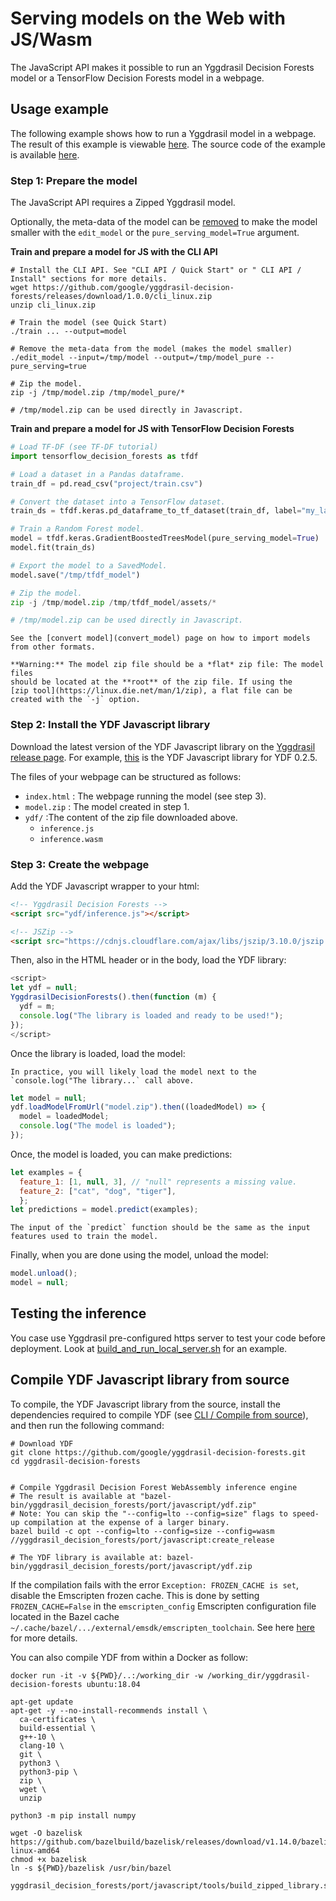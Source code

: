 # Serving models on the Web with JS/Wasm

The JavaScript API makes it possible to run an Yggdrasil Decision Forests model
or a TensorFlow Decision Forests model in a webpage.

## Usage example

The following example shows how to run a Yggdrasil model in a webpage. The
result of this example is viewable
[here](https://achoum.github.io/yggdrasil_decision_forests_js_example/example.html).
The source code of the example is available
[here](https://github.com/google/yggdrasil-decision-forests/tree/main/yggdrasil_decision_forests/port/javascript/example).

### Step 1: Prepare the model

The JavaScript API requires a Zipped Yggdrasil model.

Optionally, the meta-data of the model can be
[removed](https://ydf.readthedocs.io/en/latest/improve_model.html#remove-model-meta-data)
to make the model smaller with the `edit_model` or the `pure_serving_model=True`
argument.

**Train and prepare a model for JS with the CLI API**

```shell
# Install the CLI API. See "CLI API / Quick Start" or " CLI API / Install" sections for more details.
wget https://github.com/google/yggdrasil-decision-forests/releases/download/1.0.0/cli_linux.zip
unzip cli_linux.zip

# Train the model (see Quick Start)
./train ... --output=model

# Remove the meta-data from the model (makes the model smaller)
./edit_model --input=/tmp/model --output=/tmp/model_pure --pure_serving=true

# Zip the model.
zip -j /tmp/model.zip /tmp/model_pure/*

# /tmp/model.zip can be used directly in Javascript.
```

**Train and prepare a model for JS with TensorFlow Decision Forests**

```python
# Load TF-DF (see TF-DF tutorial)
import tensorflow_decision_forests as tfdf

# Load a dataset in a Pandas dataframe.
train_df = pd.read_csv("project/train.csv")

# Convert the dataset into a TensorFlow dataset.
train_ds = tfdf.keras.pd_dataframe_to_tf_dataset(train_df, label="my_label")

# Train a Random Forest model.
model = tfdf.keras.GradientBoostedTreesModel(pure_serving_model=True)
model.fit(train_ds)

# Export the model to a SavedModel.
model.save("/tmp/tfdf_model")

# Zip the model.
zip -j /tmp/model.zip /tmp/tfdf_model/assets/*

# /tmp/model.zip can be used directly in Javascript.
```

``` {note}
See the [convert model](convert_model) page on how to import models from other formats.
```

``` {note}
**Warning:** The model zip file should be a *flat* zip file: The model files
should be located at the **root** of the zip file. If using the
[zip tool](https://linux.die.net/man/1/zip), a flat file can be created with the `-j` option.
```

### Step 2: Install the YDF Javascript library

Download the latest version of the YDF Javascript library on the
[Yggdrasil release page](https://github.com/google/yggdrasil-decision-forests/releases).
For example,
[this](https://github.com/google/yggdrasil-decision-forests/releases/download/js_0.2.5_rc1/ydf.zip)
is the YDF Javascript library for YDF 0.2.5.

The files of your webpage can be structured as follows:

-   `index.html` : The webpage running the model (see step 3).
-   `model.zip` : The model created in step 1.
-   `ydf/` :The content of the zip file downloaded above.
    -   `inference.js`
    -   `inference.wasm`

### Step 3: Create the webpage

Add the YDF Javascript wrapper to your html:

```html
<!-- Yggdrasil Decision Forests -->
<script src="ydf/inference.js"></script>

<!-- JSZip -->
<script src="https://cdnjs.cloudflare.com/ajax/libs/jszip/3.10.0/jszip.min.js"></script>
```

Then, also in the HTML header or in the body, load the YDF library:

```javascript
<script>
let ydf = null;
YggdrasilDecisionForests().then(function (m) {
  ydf = m;
  console.log("The library is loaded and ready to be used!");
});
</script>
```

Once the library is loaded, load the model:

``` {note}
In practice, you will likely load the model next to the `console.log("The library...` call above.
```

```javascript
let model = null;
ydf.loadModelFromUrl("model.zip").then((loadedModel) => {
  model = loadedModel;
  console.log("The model is loaded");
});
```

Once, the model is loaded, you can make predictions:

```javascript
let examples = {
  feature_1: [1, null, 3], // "null" represents a missing value.
  feature_2: ["cat", "dog", "tiger"],
  };
let predictions = model.predict(examples);
```

``` {note}
The input of the `predict` function should be the same as the input features used to train the model.
```

Finally, when you are done using the model, unload the model:

```javascript
model.unload();
model = null;
```

## Testing the inference

You case use Yggdrasil pre-configured https server to test your code before
deployment. Look at
[build_and_run_local_server.sh](https://github.com/google/yggdrasil-decision-forests/blob/main/yggdrasil_decision_forests/port/javascript/tools/build_and_run_local_server.sh)
for an example.

## Compile YDF Javascript library from source

To compile, the YDF Javascript library from the source, install the dependencies
required to compile YDF (see
[CLI / Compile from source](cli_install.md#compile-from-source)), and then run
the following command:

```shell
# Download YDF
git clone https://github.com/google/yggdrasil-decision-forests.git
cd yggdrasil-decision-forests


# Compile Yggdrasil Decision Forest WebAssembly inference engine
# The result is available at "bazel-bin/yggdrasil_decision_forests/port/javascript/ydf.zip"
# Note: You can skip the "--config=lto --config=size" flags to speed-up compilation at the expense of a larger binary.
bazel build -c opt --config=lto --config=size --config=wasm //yggdrasil_decision_forests/port/javascript:create_release

# The YDF library is available at: bazel-bin/yggdrasil_decision_forests/port/javascript/ydf.zip
```

If the compilation fails with the error `Exception: FROZEN_CACHE is set`,
disable the Emscripten frozen cache. This is done by setting
`FROZEN_CACHE=False` in the `emscripten_config` Emscripten configuration file
located in the Bazel cache
`~/.cache/bazel/.../external/emsdk/emscripten_toolchain`. See here
[here](https://github.com/emscripten-core/emsdk/issues/971) for more details.

You can also compile YDF from within a Docker as follow:

```shell
docker run -it -v ${PWD}/..:/working_dir -w /working_dir/yggdrasil-decision-forests ubuntu:18.04

apt-get update
apt-get -y --no-install-recommends install \
  ca-certificates \
  build-essential \
  g++-10 \
  clang-10 \
  git \
  python3 \
  python3-pip \
  zip \
  wget \
  unzip

python3 -m pip install numpy

wget -O bazelisk https://github.com/bazelbuild/bazelisk/releases/download/v1.14.0/bazelisk-linux-amd64
chmod +x bazelisk
ln -s ${PWD}/bazelisk /usr/bin/bazel

yggdrasil_decision_forests/port/javascript/tools/build_zipped_library.sh
```
